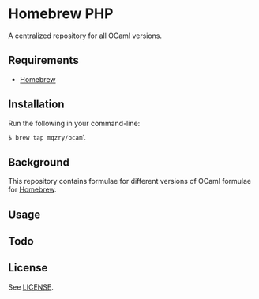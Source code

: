 # Homebrew PHP

A centralized repository for all OCaml versions.

## Requirements

* [Homebrew](https://github.com/Homebrew/brew)

## Installation

Run the following in your command-line:

```sh
$ brew tap mqzry/ocaml
```

## Background

This repository contains formulae for  different versions of OCaml formulae for [Homebrew](https://github.com/Homebrew/brew).

## Usage


## Todo



## License

See [LICENSE](LICENSE).
